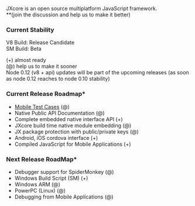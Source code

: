 
JXcore is an open source multiplatform JavaScript framework.  
**(join the discussion and help us to make it better)

### Current Stability
V8 Build: Release Candidate  
SM Build: Beta

(+) almost ready  
(@) help us to make it sooner  
Node 0.12 (v8 + api) updates will be part of the upcoming releases (as soon as node 0.12 reaches to node 0.10 stability) 

### Current Release Roadmap*
* [Mobile Test Cases](https://github.com/jxcore/jxcore/blob/master/doc/TODO%20-%20Testing.md) (@)
* Native Public API Documentation (@)
* Complete embedded native interface API (+)
* JXcore build time native module embedding (@)
* JX package protection with public/private keys (@)
* Android, iOS cordova interface (+)
* Compiled JavaScript for Mobile Applications (+)

### Next Release RoadMap*
* Debugger support for SpiderMonkey (@)
* Windows Build Script (SM) (+)
* Windows ARM (@)
* PowerPC (Linux) (@)
* Debugging from Mobile Applications (@)

